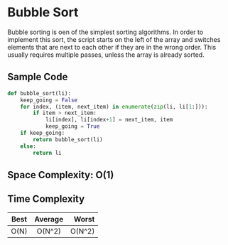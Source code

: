 # Bubble Sort

Bubble sorting is oen of the simplest sorting algorithms. In order to implement this sort, the script starts on the left of the array and switches elements that are next to each other if they are in the wrong order. This usually requires multiple passes, unless the array is already sorted. 

## Sample Code
```python
def bubble_sort(li):
	keep_going = False
	for index, (item, next_item) in enumerate(zip(li, li[1:])):
		if item > next_item:
			li[index], li[index+1] = next_item, item
			keep_going = True
	if keep_going:
		return bubble_sort(li)
	else:
		return li
```

## Space Complexity: O(1)

## Time Complexity
| Best | Average| Worst |
| -----|:------:| -----:|
| O(N) | O(N^2) | O(N^2)|
